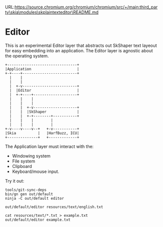 URL:https://source.chromium.org/chromium/chromium/src/+/main:third_party\skia\modules\skplaintexteditor\README.md
# Editor #

This is an experimental Editor layer that abstracts out SkShaper text layeout
for easy embedding into an application.  The Editor layer is agnostic about the
operating system.

    +--------------------------------+
    |Application                     |
    +-+----+-------------------------+
      |    |
      |    |
      |  +-v-------------------------+
      |  |Editor                     |
      |  +-+----+--------------------+
      |    |    |
      |    |    |
      |    |  +-v--------------------+
      |    |  |SkShaper              |
      |    |  +-+--------+-----------+
      |    |    |        |
      |    |    |        |
    +-v----v----v--+   +-v-----------+
    |Skia          |   |HarfBuzz, ICU|
    +--------------+   +-------------+

The Application layer must interact with the:

  * Windowing system
  * File system
  * Clipboard
  * Keyboard/mouse input.

Try it out:

    tools/git-sync-deps
    bin/gn gen out/default
    ninja -C out/default editor

    out/default/editor resources/text/english.txt

    cat resources/text/*.txt > example.txt
    out/default/editor example.txt
